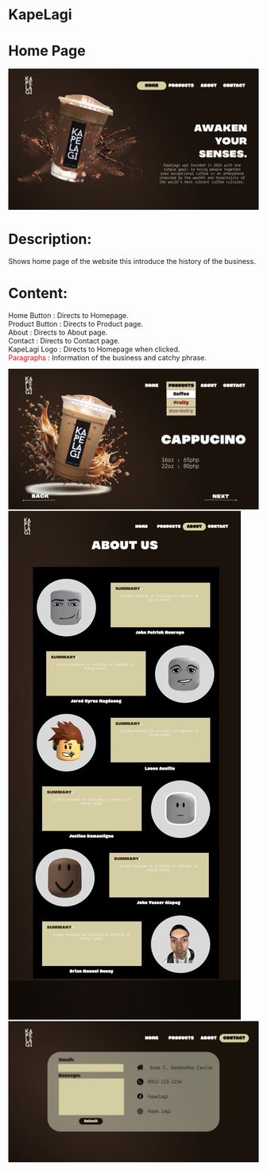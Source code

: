 # KapeLagi

# Home Page
![Web Home Page](/Design/Home.png)
# Description:
  Shows home page of the website this introduce the history of the business.
# Content:
  Home Button : Directs to Homepage.
  <br />Product Button : Directs to Product page.
  <br />About : Directs to About page.
  <br />Contact : Directs to Contact page.
  <br />KapeLagi Logo : Directs to Homepage when clicked.
  <br /><span style="color: red;"> Paragraphs</span> : Information of the business and catchy phrase.
  
![Web Product Page](/Design/Product.png)
![Web About Page](/Design/About.png)
![Web Contact Page](/Design/Contact.png)

